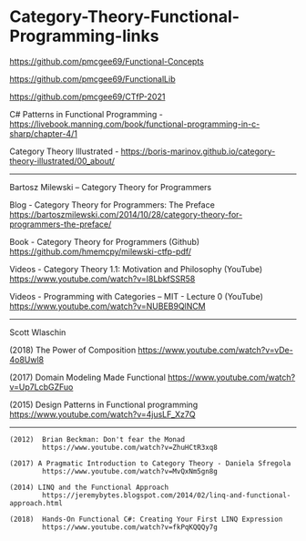 # Category-Theory-Functional-Programming-links

https://github.com/pmcgee69/Functional-Concepts

https://github.com/pmcgee69/FunctionalLib

https://github.com/pmcgee69/CTfP-2021


C# Patterns in Functional Programming - https://livebook.manning.com/book/functional-programming-in-c-sharp/chapter-4/1


Category Theory Illustrated - https://boris-marinov.github.io/category-theory-illustrated/00_about/

---

Bartosz Milewski – Category Theory for Programmers


Blog	   -   Category Theory for Programmers: The Preface 
	        		https://bartoszmilewski.com/2014/10/28/category-theory-for-programmers-the-preface/
 
Book    -   Category Theory for Programmers (Github)
	        		https://github.com/hmemcpy/milewski-ctfp-pdf/

Videos  -   Category Theory 1.1: Motivation and Philosophy (YouTube)
	        		https://www.youtube.com/watch?v=I8LbkfSSR58
 
Videos  -   Programming with Categories – MIT - Lecture 0 (YouTube)
				https://www.youtube.com/watch?v=NUBEB9QlNCM 


---

Scott Wlaschin

(2018)  The Power of Composition 
		https://www.youtube.com/watch?v=vDe-4o8Uwl8 
 
(2017)   Domain Modeling Made Functional 	        							https://www.youtube.com/watch?v=Up7LcbGZFuo 

(2015)     Design Patterns in Functional programming
		https://www.youtube.com/watch?v=4jusLF_Xz7Q 


---

	(2012)  Brian Beckman: Don't fear the Monad
			https://www.youtube.com/watch?v=ZhuHCtR3xq8 

	(2017) A Pragmatic Introduction to Category Theory - Daniela Sfregola
			https://www.youtube.com/watch?v=MvQxNm5gn8g 

	(2014) LINQ and the Functional Approach
			https://jeremybytes.blogspot.com/2014/02/linq-and-functional-approach.html 

	(2018)  Hands-On Functional C#: Creating Your First LINQ Expression
			https://www.youtube.com/watch?v=fkPqKQQQy7g 





